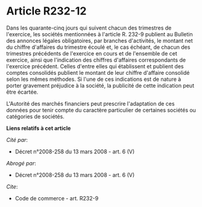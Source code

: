 # Article R232-12

Dans les quarante-cinq jours qui suivent chacun des trimestres de l'exercice, les sociétés mentionnées à l'article R. 232-9
publient au Bulletin des annonces légales obligatoires, par branches d'activités, le montant net du chiffre d'affaires du
trimestre écoulé et, le cas échéant, de chacun des trimestres précédents de l'exercice en cours et de l'ensemble de cet
exercice, ainsi que l'indication des chiffres d'affaires correspondants de l'exercice précédent. Celles d'entre elles qui
établissent et publient des comptes consolidés publient le montant de leur chiffre d'affaire consolidé selon les mêmes
méthodes. Si l'une de ces indications est de nature à porter gravement préjudice à la société, la publicité de cette
indication peut être écartée. 

L'Autorité des marchés financiers peut prescrire l'adaptation de ces données pour tenir compte du caractère particulier de
certaines sociétés ou catégories de sociétés.

**Liens relatifs à cet article**

_Cité par_:

  - Décret n°2008-258 du 13 mars 2008 - art. 6 (V)

_Abrogé par_:

  - Décret n°2008-258 du 13 mars 2008 - art. 6 (V)

_Cite_:

  - Code de commerce - art. R232-9
